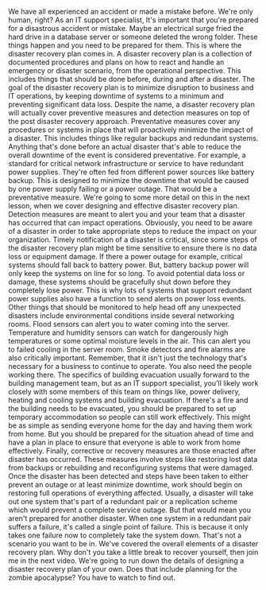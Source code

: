 We have all experienced an accident or made a mistake before. We're only human,
right? As an IT support specialist, It's important that you're prepared for a
disastrous accident or mistake. Maybe an electrical surge fried the hard drive
in a database server or someone deleted the wrong folder. These things happen
and you need to be prepared for them. This is where the disaster recovery plan
comes in. A disaster recovery plan is a collection of documented procedures and
plans on how to react and handle an emergency or disaster scenario, from the
operational perspective. This includes things that should be done before, during
and after a disaster. The goal of the disaster recovery plan is to minimize
disruption to business and IT operations, by keeping downtime of systems to a
minimum and preventing significant data loss. Despite the name, a disaster
recovery plan will actually cover preventive measures and detection measures on
top of the post disaster recovery approach. Preventative measures cover any
procedures or systems in place that will proactively minimize the impact of a
disaster. This includes things like regular backups and redundant systems.
Anything that's done before an actual disaster that's able to reduce the overall
downtime of the event is considered preventative. For example, a standard for
critical network infrastructure or service to have redundant power supplies.
They're often fed from different power sources like battery backup. This is
designed to minimize the downtime that would be caused by one power supply
failing or a power outage. That would be a preventative measure. We're going to
some more detail on this in the next lesson, when we cover designing and
effective disaster recovery plan. Detection measures are meant to alert you and
your team that a disaster has occurred that can impact operations. Obviously,
you need to be aware of a disaster in order to take appropriate steps to reduce
the impact on your organization. Timely notification of a disaster is critical,
since some steps of the disaster recovery plan might be time sensitive to ensure
there is no data loss or equipment damage. If there a power outage for example,
critical systems should fall back to battery power. But, battery backup power
will only keep the systems on line for so long. To avoid potential data loss or
damage, these systems should be gracefully shut down before they completely lose
power. This is why lots of systems that support redundant power supplies also
have a function to send alerts on power loss events. Other things that should be
monitored to help head off any unexpected disasters include environmental
conditions inside several networking rooms. Flood sensors can alert you to water
coming into the server. Temperature and humidity sensors can watch for
dangerously high temperatures or some optimal moisture levels in the air. This
can alert you to failed cooling in the server room. Smoke detectors and fire
alarms are also critically important. Remember, that it isn't just the
technology that's necessary for a business to continue to operate. You also need
the people working there. The specifics of building evacuation usually forward
to the building management team, but as an IT support specialist, you'll likely
work closely with some members of this team on things like, power delivery,
heating and cooling systems and building evacuation. If there's a fire and the
building needs to be evacuated, you should be prepared to set up temporary
accommodation so people can still work effectively. This might be as simple as
sending everyone home for the day and having them work from home. But you should
be prepared for the situation ahead of time and have a plan in place to ensure
that everyone is able to work from home effectively. Finally, corrective or
recovery measures are those enacted after disaster has occurred. These measures
involve steps like restoring lost data from backups or rebuilding and
reconfiguring systems that were damaged. Once the disaster has been detected and
steps have been taken to either prevent an outage or at least minimize downtime,
work should begin on restoring full operations of everything affected. Usually,
a disaster will take out one system that's part of a redundant pair or a
replication scheme which would prevent a complete service outage. But that would
mean you aren't prepared for another disaster. When one system in a redundant
pair suffers a failure, it's called a single point of failure. This is because
it only takes one failure now to completely take the system down. That's not a
scenario you want to be in. We've covered the overall elements of a disaster
recovery plan. Why don't you take a little break to recover yourself, then join
me in the next video. We're going to run down the details of designing a
disaster recovery plan of your own. Does that include planning for the zombie
apocalypse? You have to watch to find out.